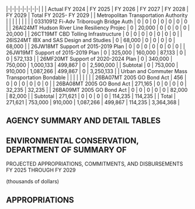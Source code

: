 |-|-|-|-|-|-|-|-|
| | Actual FY 2024 | FY 2025 | FY 2026 | FY 2027 | FY 2028 | FY 2029 | Total FY 2025- FY 2029 |
| Metropolitan Transportation Authority | | | | | | | |
| 03310912 Fi-Adv Triborough Bridge Auth | 0 | 0 | 0 | 0 | 0 | 0 | 0 |
| 26AI24MT Hudson River Line Resiliency Projec | 0 | 20,000 | 0 | 0 | 0 | 0 | 20,000 |
| 26CT19MT CBD Tolling Infrastructure | 0 | 0 | 0 | 0 | 0 | 0 | 0 |
| 26IS24MT IBX and SAS Design and Studies | 0 | 68,000 | 0 | 0 | 0 | 0 | 68,000 |
| 26JW18MT Support of 2015-2019 Plan | 0 | 0 | 0 | 0 | 0 | 0 | 0 |
| 26JW19MT Support of 2015-2019 Plan | 0 | 325,000 | 160,000 | 87,133 | 0 | 0 | 572,133 |
| 26MF20MT Support of 2020-2024 Plan | 0 | 340,000 | 750,000 | 1,000,133 | 499,867 | 0 | 2,590,000 |
| Subtotal | 0 | 753,000 | 910,000 | 1,087,266 | 499,867 | 0 | 3,250,133 |
| Urban and Commuter Mass Transportation Bondable | | | | | | | |
| 26BA07MT 2005 GO Bond Act | 456 | 0 | 0 | 0 | 0 | 0 | 0 |
| 26BA08MT 2005 GO Bond Act | 271,165 | 0 | 0 | 0 | 0 | 32,235 | 32,235 |
| 26BA09MT 2005 GO Bond Act | 0 | 0 | 0 | 0 | 0 | 82,000 | 82,000 |
| Subtotal | 271,621 | 0 | 0 | 0 | 0 | 114,235 | 114,235 |
| Total | 271,621 | 753,000 | 910,000 | 1,087,266 | 499,867 | 114,235 | 3,364,368 |

## **AGENCY SUMMARY AND DETAIL TABLES**

## **ENVIRONMENTAL CONSERVATION, DEPARTMENT OF SUMMARY OF**

PROJECTED APPROPRIATIONS, COMMITMENTS, AND DISBURSEMENTS FY 2025 THROUGH FY 2029

(thousands of dollars)

## **APPROPRIATIONS**